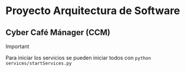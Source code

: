 # Proyecto Arquitectura de Software
## Cyber Café Mánager (CCM)



> [!IMPORTANT]
> Para iniciar los servicios se pueden iniciar todos con `python services/startServices.py`
